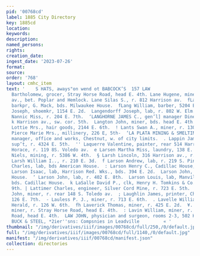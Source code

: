 ```yaml
---
pid: '00768cd'
label: 1885 City Directory
key: 1885cd
location: 
keywords: 
description: 
named_persons: 
rights: 
creation_date: 
ingest_date: '2023-07-26'
format: 
source: 
order: '768'
layout: cmhc_item
text: '    S HATS, aways"on wend ot BABCOCK’S  157 LAW                           TETSON’  LA        ELane
  Bartholomew, grocer, Stray Horse Road, head E. 4th. Lane Hugene, miner, r. St. Louis
  av., bet. Poplar and Hemlock. Lane Silas S., r. 812 Harrison av.  fLang John F.,
  barkpr, G. Mack, bds. Milwaukee House.  fLang William, barber, 5204 E. 6th.  fLange
  Joseph, shoemkr, 1154 E. 2d.  Langendorff Joseph, lab, r. 802 W. Elm.  ‘Langford
  Nannic Miss, r. 204 E. 7th.  ‘LANGHORNE JAMES C., gen’l] manager Dinero Mine, ofiice,
  k Harrison av., sw. cor. 5th.  Langton John, miner, bds. head E. 4th.  Lanphier
  Lottie Mrs., hair goods, 2144 E. 6th.  ! Lants Swan A., miner, r. 130 E. 5th.  La
  Pierce Marie Mrs., millinery, 226 E, 5th-  ‘LA PLATA MINING & SMELTING CO., W. Hanson,
  manager, office and works, Chestnut, w. of city limits.  . Lappin James V., mine
  sup’t, r. 4324 E. 5th.  '' Laquerre Valentine, painter, rear 514 Harrison av.  Larrabee
  Horace, r. 119 8S. Voledo av.  e Larsen Martha Miss, laundry, 138 E. 3d.  ‘ Larsen
  Niels, mining, r. 5386 W. 4th.  § Larsh Lincoln, 316 Harrison av., r. 124 W. 3d.  8
  Larsh William I.., r. 210 E. 3d.  f Larson Andrew, lab, r. 219 S. Pine.  ’, Larson
  Charles, lab, bds American House.  : Larson Henry C., Cadillac House, 1315 N. Poplar.  ‘
  Larson Isaac, lab, Harrison Red. Wks., bds. 394 E. 2d.  Larson John, lab, bds. Cadillac
  House.  ‘ Larson John, lab, r. 402 E. 8th.  Larson Louis, lab, Manville Smelter,
  bds. Cadillac House.  k LaSalle David P., clk, Henry H. Tomkins & Co.,r. 117 W.
  9th. | Lattimer Charles, engineer, Silver Cord Mine, r. 723 E. 5th.  . Laufenberg
  John, miner, r. rear 148 S. Toledo av.  ; Laughlin James, printer, Chronicle, r.
  126 E. 7th.  - Lauless P. J., miner, r. 713 E. 6th.  . Lavelle William G., printer,
  Herald, r. 126 W. 6th.  fh Laverick Thomas, miner, r. 425 E. 2d.  ¥. Lavin Thomas,
  miner, r. Stray Horse Road, head E. 4th.  : Lavin William, miner, r. Stray Horse
  Road, head E. 4th.  LAW JOHN, physician and surgeon, rooms 2-3, 502 Harrison av.     |
  BUCK & STEEL, *2ier''sns: Compsnies in Leadville         « '
thumbnail: "/img/derivatives/iiif/images/00768cd/full/250,/0/default.jpg"
full: "/img/derivatives/iiif/images/00768cd/full/1140,/0/default.jpg"
manifest: "/img/derivatives/iiif/00768cd/manifest.json"
collection: directories
---
```

